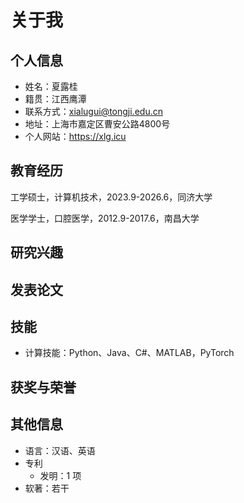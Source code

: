 # 关于我

## 个人信息

- 姓名：夏露桂
- 籍贯：江西鹰潭
- 联系方式：xialugui@tongji.edu.cn
- 地址：上海市嘉定区曹安公路4800号
- 个人网站：https://xlg.icu

## 教育经历

工学硕士，计算机技术，2023.9-2026.6，同济大学

医学学士，口腔医学，2012.9-2017.6，南昌大学

## 研究兴趣

## 发表论文

## 技能

- 计算技能：Python、Java、C#、MATLAB，PyTorch

## 获奖与荣誉

## 其他信息

- 语言：汉语、英语
- 专利
  - 发明：1 项
- 软著：若干